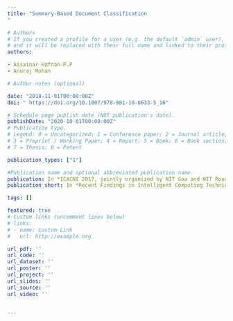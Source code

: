 ```yaml
---
title: "Summary-Based Document Classification
"

# Authors
# If you created a profile for a user (e.g. the default `admin` user), write the username (folder name) here 
# and it will be replaced with their full name and linked to their profile.
authors:

- Assainar Hafnan P.P
- Anuraj Mohan

# Author notes (optional)

date: "2018-11-01T00:00:00Z"
doi: " https://doi.org/10.1007/978-981-10-8633-5_16"

# Schedule page publish date (NOT publication's date).
publishDate: "2020-10-01T00:00:00Z"
# Publication type.
# Legend: 0 = Uncategorized; 1 = Conference paper; 2 = Journal article;
# 3 = Preprint / Working Paper; 4 = Report; 5 = Book; 6 = Book section;
# 7 = Thesis; 8 = Patent

publication_types: ["1"]

#Publication name and optional abbreviated publication name.
publication: In *ICACNI 2017, jointly organized by NIT Goa and NIT Rourkela, India*
publication_short: In *Recent Findings in Intelligent Computing Techniques, Advances in Intelligent Systems and Computing(AISC), Springer*

tags: []

featured: true
# Custom links (uncomment lines below)
# links:
# - name: Custom Link
#   url: http://example.org

url_pdf: ''
url_code: ''
url_dataset: ''
url_poster: ''
url_project: ''
url_slides: ''
url_source: ''
url_video: ''


---
```


